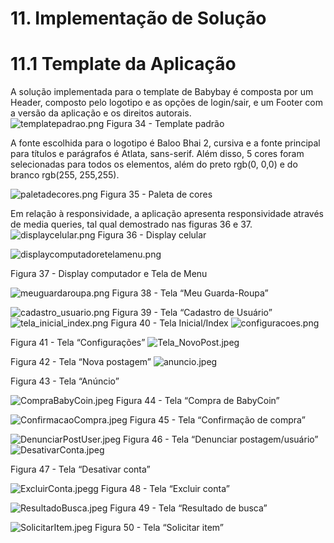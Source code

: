 

# 11. Implementação de Solução 
# 11.1 Template da Aplicação 
A solução implementada para o template de Babybay é composta por um Header, composto pelo logotipo e as opções de login/sair, e um Footer com a versão da aplicação e os direitos autorais.  
 ![templatepadrao.png](https://github.com/ICEI-PUC-Minas-PMV-ADS/pmv-ads-2022-1-e2-proj-int-t2-babybay/blob/9992444c532483d291235c584ffdf2368658a717/docs/img/templatepadrao.png)
Figura 34 - Template padrão 


A fonte escolhida para o logotipo é Baloo Bhai 2, cursiva e a fonte principal para títulos e parágrafos é Atlata, sans-serif.  Além disso, 5 cores foram selecionadas para todos os elementos, além do preto rgb(0, 0,0) e do branco rgb(255, 255,255). 

 ![paletadecores.png](https://github.com/ICEI-PUC-Minas-PMV-ADS/pmv-ads-2022-1-e2-proj-int-t2-babybay/blob/main/docs/img/paletadecores.png)
Figura 35 - Paleta de cores

Em relação à responsividade, a aplicação apresenta responsividade através de media queries, tal qual demostrado nas figuras 36 e 37.
 ![displaycelular.png](https://github.com/ICEI-PUC-Minas-PMV-ADS/pmv-ads-2022-1-e2-proj-int-t2-babybay/blob/main/docs/img/displaycelular.png)
Figura 36 - Display celular

 ![displaycomputadoretelamenu.png](https://github.com/ICEI-PUC-Minas-PMV-ADS/pmv-ads-2022-1-e2-proj-int-t2-babybay/blob/main/docs/img/displaycomputadoretelamenu.png)
 
Figura 37 - Display computador e Tela de Menu

 ![meuguardaroupa.png](https://github.com/ICEI-PUC-Minas-PMV-ADS/pmv-ads-2022-1-e2-proj-int-t2-babybay/blob/main/docs/img/meuguardaroupa.png)
Figura 38 - Tela “Meu Guarda-Roupa”


 ![cadastro_usuario.png](https://github.com/ICEI-PUC-Minas-PMV-ADS/pmv-ads-2022-1-e2-proj-int-t2-babybay/blob/main/docs/img/cadastro_usuario.png)
Figura 39 - Tela “Cadastro de Usuário”
 ![tela_inicial_index.png](https://github.com/ICEI-PUC-Minas-PMV-ADS/pmv-ads-2022-1-e2-proj-int-t2-babybay/blob/main/docs/img/tela_inicial_index.png)
Figura 40 - Tela Inicial/Index
![configuracoes.png](https://github.com/ICEI-PUC-Minas-PMV-ADS/pmv-ads-2022-1-e2-proj-int-t2-babybay/blob/main/docs/img/configuracoes.png)
 
Figura 41 - Tela “Configurações”
![Tela_NovoPost.jpeg](https://github.com/ICEI-PUC-Minas-PMV-ADS/pmv-ads-2022-1-e2-proj-int-t2-babybay/blob/main/docs/img/Tela_NovoPost.jpeg)
 
Figura 42 - Tela “Nova postagem”
![anuncio.jpeg](https://github.com/ICEI-PUC-Minas-PMV-ADS/pmv-ads-2022-1-e2-proj-int-t2-babybay/blob/main/docs/img/anuncio.jpeg)
 
Figura 43 - Tela “Anúncio”

 ![CompraBabyCoin.jpeg](https://github.com/ICEI-PUC-Minas-PMV-ADS/pmv-ads-2022-1-e2-proj-int-t2-babybay/blob/main/docs/img/CompraBabyCoin.jpeg)
Figura 44 - Tela “Compra de BabyCoin”

 ![ConfirmacaoCompra.jpeg](https://github.com/ICEI-PUC-Minas-PMV-ADS/pmv-ads-2022-1-e2-proj-int-t2-babybay/blob/main/docs/img/ConfirmacaoCompra.jpeg)
Figura 45 - Tela “Confirmação de compra”

 ![DenunciarPostUser.jpeg](https://github.com/ICEI-PUC-Minas-PMV-ADS/pmv-ads-2022-1-e2-proj-int-t2-babybay/blob/main/docs/img/DenunciarPostUser.jpeg)
Figura 46 - Tela “Denunciar postagem/usuário”
![DesativarConta.jpeg](https://github.com/ICEI-PUC-Minas-PMV-ADS/pmv-ads-2022-1-e2-proj-int-t2-babybay/blob/main/docs/img/DesativarConta.jpeg)
 
Figura 47 - Tela “Desativar conta”

 ![ExcluirConta.jpegg](https://github.com/ICEI-PUC-Minas-PMV-ADS/pmv-ads-2022-1-e2-proj-int-t2-babybay/blob/main/docs/img/ExcluirConta.jpeg)
Figura 48 - Tela “Excluir conta”

 ![ResultadoBusca.jpeg](https://github.com/ICEI-PUC-Minas-PMV-ADS/pmv-ads-2022-1-e2-proj-int-t2-babybay/blob/main/docs/img/ResultadoBusca.jpeg)
Figura 49 - Tela “Resultado de busca”

 ![SolicitarItem.jpeg](https://github.com/ICEI-PUC-Minas-PMV-ADS/pmv-ads-2022-1-e2-proj-int-t2-babybay/blob/main/docs/img/SolicitarItem.jpeg)
Figura 50 - Tela “Solicitar item”

